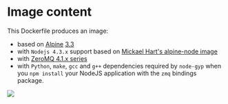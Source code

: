 # Image content
This Dockerfile produces an image:
* based on [Alpine](https://hub.docker.com/_/alpine/) [3.3](https://github.com/tianon/docker-brew-ubuntu-core/blob/e406914e5f648003dfe8329b512c30c9ad0d2f9c/wily/Dockerfile)
* with `Nodejs 4.3.x` support based on [Mickael Hart's alpine-node image](https://github.com/mhart/alpine-node)
* with [ZeroMQ 4.1.x series](https://pkgs.alpinelinux.org/package/main/x86/zeromq)
* with `Python`, `make`, `gcc` and `g++` dependencies required by `node-gyp` when you `npm install` your NodeJS application with the `zmq` bindings package.

[![](https://badge.imagelayers.io/lucsorel/zeromq-bindings:alpinelinux3.3-zeromq4.3.x-nodejs4.3.x.svg)](https://imagelayers.io/?images=lucsorel/zeromq-containers:alpinelinux3.3-zeromq4.3.x-nodejs4.3.x 'Alpine Linux-based NodeJS image with ZeroMQ bindings')
